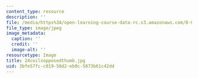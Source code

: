 ```yaml
---
content_type: resource
description: ''
file: /media/https%3A/open-learning-course-data-rc.s3.amazonaws.com/8-02t-electricity-and-magnetism-spring-2005/3bfe57fcc01958d2eb0c5873b61c42dd_24coilsopposedthumb.jpg
file_type: image/jpeg
image_metadata:
  caption: ''
  credit: ''
  image-alt: ''
resourcetype: Image
title: 24coilsopposedthumb.jpg
uid: 3bfe57fc-c019-58d2-eb0c-5873b61c42dd
---
```

